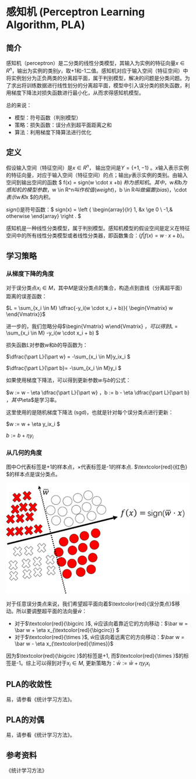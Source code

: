 # 感知机 (Perceptron Learning Algorithm, PLA)

## 简介
感知机（perceptron）是二分类的线性分类模型，其输入为实例的特征向量$x \in R^{n}​$，输出为实例的类别$y​$，取+1和-1二值。感知机对应于输入空间（特征空间）中将实例划分为正负两类的分离超平面，属于判别模型，解决的问题是分类问题。为了求出将训练数据进行线性划分的分离超平面，模型中引入误分类的损失函数，利用梯度下降法对损失函数进行最小化，从而求得感知机模型。

总的来说：

- 模型：符号函数（判别模型）
- 策略：损失函数：误分点到超平面距离之和
- 算法：利用梯度下降算法进行优化

## 定义
假设输入空间（特征空间）是$x \in R^{n}$， 输出空间是$Y = \{+1, -1\}$ 。$x$输入表示实例的特征向量，对应于输入空间（特征空间）的点；输出$y$表示实例的类别。由输入空间到输出空间的函数 $ f(x) = sign(w \cdot x +b) $称为感知机。其中，$w$和$b$为感知机的模型参数，$w \in R^n$叫作权值(weight)，$b \in R$叫做偏置(bias)，$\cdot $表示$w$和$x $的内积。

$sign()​$是符号函数：$ sign(x) = \left \{  \begin{array}{lr}  1,  &x \ge 0 \\ -1,& otherwise  \end{array}  \right . ​$

感知机是一种线性分类模型，属于判别模型。感知机模型的假设空间是定义在特征空间中的所有线性分类模型或者线性分类器，即函数集合：$\{f|f(x)=w \cdot x+b\}$。

## 学习策略

### 从梯度下降的角度

对于误分类点$x_i \in M​$，其中$M​$是误分类点的集合，构造点到直线（分离超平面）距离的误差函数：

$L = \sum_{x_i \in M} \dfrac{-y_i(w \cdot x_i + b)}{ \begin{Vmatrix} w \end{Vmatrix}}​$

进一步的，我们忽略分母$\begin{Vmatrix} w\end{Vmatrix} $，可以得到$L = \sum_{x_i \in M} -y_i(w \cdot x_i + b) $

损失函数$L$对参数$w$和$b$的导函数为：

$\dfrac{\part L}{\part w} = -\sum_{x_i \in M}y_ix_i $

$\dfrac{\part L}{\part b}= -\sum_{x_i \in M}y_i $

如果使用梯度下降法，可以得到更新参数$w$与$b$的公式：

$w := w - \eta \dfrac{\part L}{\part w}  $，$b := b - \eta \dfrac{\part L}{\part b} $，其中$\eta$是学习率。

这里使用的是随机梯度下降法 (sgd)，也就是针对每个误分类点进行更新：

$w := w + \eta y_ix_i  $

$b := b + \eta y_i$

###  从几何的角度

图中$\bigcirc​$代表标签是+1的样本点，$\times​$代表标签是-1的样本点. $\textcolor{red}{红色}​$的样本点是误分类点。

![PLA_geo](PLA_geo_514_times_309.bmp)

对于任意误分类点来说，我们希望超平面向着$\textcolor{red}{误分类点}$移动。所以要调整超平面的法向量$\bar w$：
- 对于$\textcolor{red}{\bigcirc }$, $\bar w$应该向着靠近它的方向移动：$\bar w = \bar w + \eta x_{\textcolor{red}{\bigcirc}} $
- 对于$\textcolor{red}{\times }​$, $\bar w​$应该向着远离它的方向移动：$\bar w = \bar w - \eta x_{\textcolor{red}{\times}} ​$

因为$\textcolor{red}{\bigcirc }$的标签是+1, 而$\textcolor{red}{\times }$的标签是-1。综上可以得到对于$x_i \in M$, 更新策略为：$\bar w := \bar w +\eta y_i x_i$

## PLA的收敛性

易，请参看《统计学习方法》。

## PLA的对偶

易，请参看《统计学习方法》。

## 参考资料

《统计学习方法》

